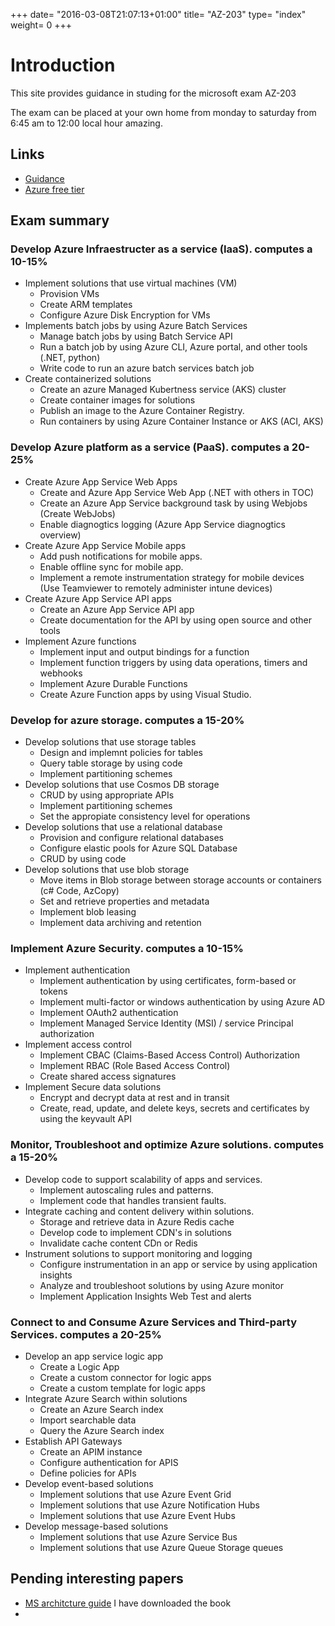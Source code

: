 +++
date= "2016-03-08T21:07:13+01:00"
title= "AZ-203"
type= "index"
weight= 0
+++

# Introduction
This site provides guidance in studing for the microsoft exam AZ-203

The exam can be placed at your own home from monday to saturday from 6:45 am to 12:00 local hour amazing.

## Links
+ [Guidance](https://www.isaaclevin.com/post/az-203-study-guide/)
+ [Azure free tier](https://azure.microsoft.com/en-us/free/?ref=portal)


## Exam summary

### Develop Azure Infraestructer as a service (IaaS). computes a 10-15%

 + Implement solutions that use virtual machines (VM)
   + Provision VMs
   + Create ARM templates
   + Configure Azure Disk Encryption for VMs
 + Implements batch jobs by using Azure Batch Services
   + Manage batch jobs by using Batch Service API
   + Run a batch job by using Azure CLI, Azure portal, and other tools (.NET, python)
   + Write code to run an azure batch services batch job
 + Create containerized solutions
   + Create an azure Managed Kubertness service (AKS) cluster
   + Create container images for solutions
   + Publish an image to the Azure Container Registry.
   + Run containers by using Azure Container Instance or AKS (ACI, AKS)

### Develop Azure platform as a service (PaaS). computes a 20-25%

+ Create Azure App Service Web Apps
  + Create and Azure App Service Web App (.NET with others in TOC)
  + Create an Azure App Service background task by using Webjobs (Create WebJobs)
  + Enable diagnogtics logging (Azure App Service diagnogtics overview)
+ Create Azure App Service Mobile apps
  + Add push notifications for mobile apps.
  + Enable offline sync for mobile app.
  + Implement a remote instrumentation strategy for mobile devices (Use Teamviewer to remotely administer intune devices)
+ Create Azure App Service API apps
  + Create an Azure App Service API app 
  + Create documentation for  the API by using open source and other tools
+ Implement Azure functions
  + Implement input and output bindings for a function
  + Implement function triggers by using data operations, timers and webhooks
  + Implement Azure Durable Functions
  + Create Azure Function apps by using Visual Studio.

### Develop for azure storage. computes a 15-20%

+ Develop solutions that use storage tables
  + Design and implemnt policies for tables
  + Query table storage by using code
  + Implement partitioning schemes
+ Develop solutions that use Cosmos DB storage
  + CRUD by using appropriate APIs
  + Implement partitioning schemes
  + Set the appropiate consistency level for operations
+ Develop solutions that use a relational database
  + Provision and configure relational databases
  + Configure elastic pools for Azure SQL Database
  + CRUD by using code
+ Develop solutions that use blob storage
  + Move items in Blob storage between storage accounts or containers (c# Code, AzCopy)
  + Set and retrieve properties and metadata
  + Implement blob leasing
  + Implement data archiving and retention

### Implement Azure Security. computes a 10-15%

+ Implement authentication
  + Implement authentication by using certificates, form-based or tokens
  + Implement multi-factor or windows authentication by using Azure AD
  + Implement OAuth2 authentication
  + Implement Managed Service Identity (MSI) / service Principal authorization
+ Implement access control
  + Implement CBAC (Claims-Based Access Control) Authorization
  + Implement RBAC (Role Based Access Control)
  + Create shared access signatures
+ Implement Secure data solutions
  + Encrypt and decrypt data at rest and in transit
  + Create, read, update, and delete keys, secrets and certificates by using the keyvault API

### Monitor, Troubleshoot and optimize Azure solutions. computes a 15-20%

+ Develop code to support scalability of apps and services.
  + Implement autoscaling rules and patterns.
  + Implement code that handles transient faults.
+ Integrate caching and content delivery within solutions.
  + Storage and retrieve data in Azure Redis cache
  + Develop code to implement CDN's in solutions
  + Invalidate cache content CDn or Redis
+ Instrument solutions to support monitoring and logging
  + Configure instrumentation in an app or service by using application insights
  + Analyze and troubleshoot solutions by using Azure monitor
  + Implement Application Insights Web Test and alerts

### Connect to and Consume Azure Services and Third-party Services. computes a 20-25%

+ Develop an app service logic app
  + Create a Logic App
  + Create a custom connector for logic apps
  + Create a custom template for logic apps
+ Integrate Azure Search within solutions
  + Create an Azure Search index
  + Import searchable data
  + Query the Azure Search index
+ Establish API Gateways
  + Create an APIM instance
  + Configure authentication for APIS
  + Define policies for APIs
+ Develop event-based solutions
  + Implement solutions that use Azure Event Grid
  + Implement solutions that use Azure Notification Hubs
  + Implement solutions that use Azure Event Hubs
+ Develop message-based solutions
  + Implement solutions that use Azure Service Bus
  + Implement solutions that use Azure Queue Storage queues

## Pending interesting papers

+ [MS architcture guide](https://docs.microsoft.com/en-us/azure/architecture/guide/) I have downloaded the book
+ 